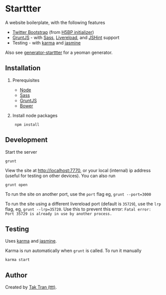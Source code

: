 # Starttter

A website boilerplate, with the following features

* [Twitter Bootstrap](http://twitter.github.com/bootstrap/) (from [H5BP initializer](http://www.initializr.com/))
* [GruntJS](http://gruntjs.com/) - with [Sass](http://sass-lang.com/download.html), [Livereload](https://github.com/gruntjs/grunt-contrib-livereload), and [JSHint](http://www.jshint.com/about/) support
* Testing - with [karma](http://karma-runner.github.io/) and [jasmine](https://jasmine.github.io/)

Also see [generator-starttter](https://github.com/taktran/generator-starttter) for a yeoman generator.

## Installation

1. Prerequisites
    * [Node](http://nodejs.org/)
    * [Sass](http://sass-lang.com/download.html)
    * [GruntJS](http://gruntjs.com/)
    * [Bower](http://bower.io/)

2. Install node packages

        npm install

## Development

Start the server

    grunt

View the site at [http://localhost:7770](http://localhost:7770), or your local (internal) ip address (useful for testing on other devices). You can also run

    grunt open

To run the site on another port, use the `port` flag eg, `grunt --port=3000`

To run the site using a different livereload port (default is `35729`), use the `lrp` flag, eg, `grunt --lrp=35720`. Use this to prevent this error: `Fatal error: Port 35729 is already in use by another process.`

## Testing

Uses [karma](http://karma-runner.github.io/) and [jasmine](https://jasmine.github.io/).

Karma is run automatically when `grunt` is called. To run it manually

    karma start

## Author

Created by [Tak Tran (ttt)](http://tutaktran.com).
